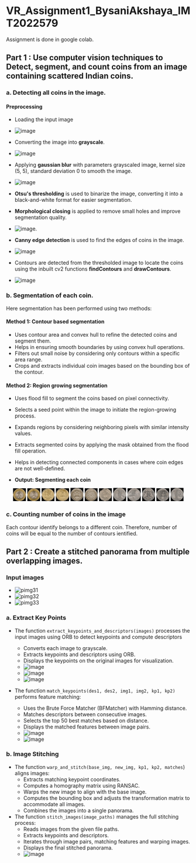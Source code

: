 # VR_Assignment1_BysaniAkshaya_IMT2022579

Assignment is done in google colab.

## Part 1 : Use computer vision techniques to Detect, segment, and count coins from an image containing scattered Indian coins.

### a. Detecting all coins in the image.

#### Preprocessing 
- Loading the input image
  
- ![image](https://github.com/user-attachments/assets/a363d1c0-62b5-40c0-b382-9b786c4177e9)
  
- Converting the image into **grayscale**.
  
- ![image](https://github.com/user-attachments/assets/f17d5af6-6618-496a-a6f6-9455e39076f0)
  
- Applying **gaussian blur** with parameters grayscaled image, kernel size (5, 5), standard deviation 0 to smooth the image.
  
- ![image](https://github.com/user-attachments/assets/d20cd52d-7247-4c80-a383-82ea58d37b5a)

- **Otsu's thresholding** is used to binarize the image, converting it into a black-and-white format for easier segmentation.
- **Morphological closing** is applied to remove small holes and improve segmentation quality.

- ![image](https://github.com/user-attachments/assets/e60d3ce9-d16d-4072-a88d-325bf57b1115).
 
- **Canny edge detection** is used to find the edges of coins in the image.

- ![image](https://github.com/user-attachments/assets/f82c6c58-10ed-4003-aee5-d0cb19a08cfc)

- Contours are detected from the thresholded image to locate the coins using the inbuilt cv2 functions **findContours** and **drawContours**.

- ![image](https://github.com/user-attachments/assets/9415566e-b8fd-403b-b214-878fa6b54bf4)

### b. Segmentation of each coin.

Here segmentation has been performed using two methods:

#### Method 1: Contour based segmentation
- Uses contour area and convex hull to refine the detected coins and segment them.
- Helps in ensuring smooth boundaries by using convex hull operations.
- Filters out small noise by considering only contours within a specific area range.
- Crops and extracts individual coin images based on the bounding box of the contour.

#### Method 2: Region growing segmentation
- Uses flood fill to segment the coins based on pixel connectivity.
- Selects a seed point within the image to initiate the region-growing process.
- Expands regions by considering neighboring pixels with similar intensity values.
- Extracts segmented coins by applying the mask obtained from the flood fill operation.
- Helps in detecting connected components in cases where coin edges are not well-defined.

- **Output: Segmenting each coin**

<p align="center">
  <img src="part1/output/coin1.png" width="7%" />
  <img src="part1/output/coin2.png" width="7%" />
  <img src="part1/output/coin3.png" width="7%" />
  <img src="part1/output/coin4.png" width="7%" />
  <img src="part1/output/coin5.png" width="7%" />
  <img src="part1/output/coin6.png" width="7%" />
  <img src="part1/output/coin7.png" width="7%" />
  <img src="part1/output/coin8.png" width="7%" />
  <img src="part1/output/coin9.png" width="7%" />
  <img src="part1/output/coin10.png" width="7%" />
  <img src="part1/output/coin11.png" width="7%" />
  <img src="part1/output/coin12.png" width="7%" />
</p>

### c. Counting number of coins in the image

Each contour identify belongs to a different coin. Therefore, number of coins will be equal to the number of contours ientified.

## Part 2 : Create a stitched panorama from multiple overlapping images.
### Input images
  - ![pimg31](https://github.com/user-attachments/assets/3734d41a-dee2-46d7-a329-11e3d2fc92ac)
  - ![pimg32](https://github.com/user-attachments/assets/707488e8-a920-431d-a4c8-4bb38a0e1ac0)
  - ![pimg33](https://github.com/user-attachments/assets/bbe7494e-337e-456f-9d28-ab483e3c3bd3)

### a. Extract Key Points

- The function ```extract_keypoints_and_descriptors(images)``` processes the input images using ORB to detect keypoints and compute descriptors
  - Converts each image to grayscale.
  - Extracts keypoints and descriptors using ORB.
  - Displays the keypoints on the original images for visualization.
  - ![image](https://github.com/user-attachments/assets/6eafcbe1-05a2-4435-98f3-795da7547a4f)
  - ![image](https://github.com/user-attachments/assets/2d3e49ab-dba9-434c-859e-c15e69f54533)
  - ![image](https://github.com/user-attachments/assets/7f2c4b9f-ecef-40c7-8326-035bdc070dff)

- The function ```match_keypoints(des1, des2, img1, img2, kp1, kp2)``` performs feature matching:
  - Uses the Brute Force Matcher (BFMatcher) with Hamming distance.
  - Matches descriptors between consecutive images.
  - Selects the top 50 best matches based on distance.
  - Displays the matched features between image pairs.
  - ![image](https://github.com/user-attachments/assets/9665e77d-e738-4bd8-bf9b-3fe114e94fc0)
  - ![image](https://github.com/user-attachments/assets/370f0829-2532-4754-8fe0-dc20700f99ae)


### b. Image Stitching
- The function ```warp_and_stitch(base_img, new_img, kp1, kp2, matches```) aligns images:
  - Extracts matching keypoint coordinates.
  - Computes a homography matrix using RANSAC.
  - Warps the new image to align with the base image.
  - Computes the bounding box and adjusts the transformation matrix to accommodate all images.
  - Combines the images into a single panorama.
- The function ```stitch_images(image_paths)``` manages the full stitching process:
  - Reads images from the given file paths.
  - Extracts keypoints and descriptors.
  - Iterates through image pairs, matching features and warping images.
  - Displays the final stitched panorama.
  - ![image](https://github.com/user-attachments/assets/b520fb01-f590-4673-99c2-f747ba20caa2)
